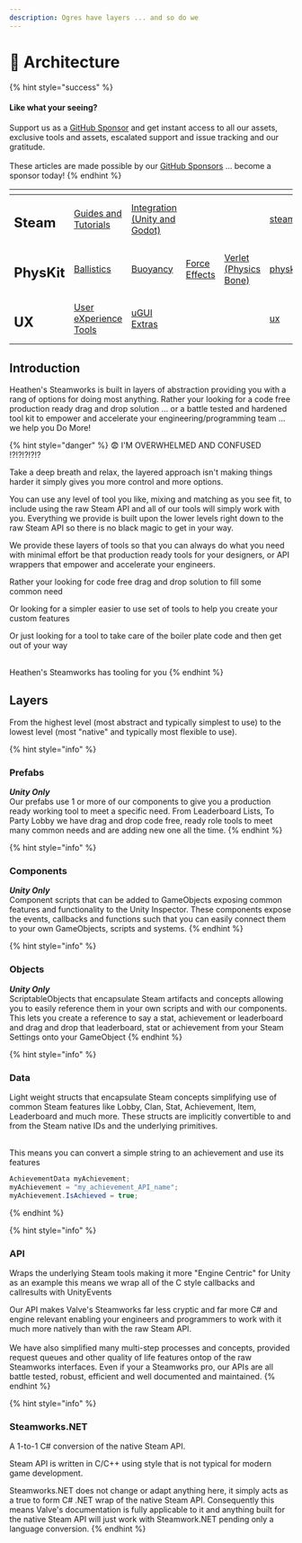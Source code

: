 ```yaml
---
description: Ogres have layers ... and so do we
---
```


# 🧅 Architecture

{% hint style="success" %}
#### Like what your seeing?

Support us as a [GitHub Sponsor](../../become-a-sponsor/) and get instant access to all our assets, exclusive tools and assets, escalated support and issue tracking and our gratitude.\
\
These articles are made possible by our [GitHub Sponsors](../../become-a-sponsor/) ... become a sponsor today!
{% endhint %}

<table data-view="cards"><thead><tr><th></th><th></th><th></th><th></th><th></th><th data-hidden data-card-target data-type="content-ref"></th><th data-hidden data-card-cover data-type="files"></th></tr></thead><tbody><tr><td><h2>Steam</h2></td><td><a href="../../company/steam/">Guides and Tutorials</a></td><td><a href="./">Integration (Unity and Godot)</a></td><td></td><td></td><td><a href="../../company/steam/">steam</a></td><td><a href="../../.gitbook/assets/Steamworks_Cover.jpg">Steamworks_Cover.jpg</a></td></tr><tr><td><h2>PhysKit</h2></td><td><a href="../physkit/learning/sample-scenes/1-ballistic-basics.md">Ballistics</a></td><td><a href="../physkit/learning/sample-scenes/1-buoyancy-example.md">Buoyancy</a></td><td><a href="../physkit/learning/sample-scenes/1-force-effect-fields.md">Force Effects</a></td><td><a href="../physkit/learning/sample-scenes/2-verlet-spring-skinned-mesh.md">Verlet (Physics Bone)</a></td><td><a href="../physkit/">physkit</a></td><td><a href="../../.gitbook/assets/PhysKit Card.png">PhysKit Card.png</a></td></tr><tr><td><h2>UX</h2></td><td><a href="../ux/learning/core-concepts/">User eXperience Tools</a></td><td><a href="../ux/learning/ugui-extras/">uGUI Extras</a></td><td></td><td></td><td><a href="../ux/">ux</a></td><td><a href="../../.gitbook/assets/Splash Screen (1).png">Splash Screen (1).png</a></td></tr></tbody></table>

## Introduction

Heathen's Steamworks is built in layers of abstraction providing you with a rang of options for doing most anything. Rather your looking for a code free production ready drag and drop solution ... or a battle tested and hardened tool kit to empower and accelerate your engineering/programming team ... we help you Do More!&#x20;

{% hint style="danger" %}
:fearful: I'M OVERWHELMED AND CONFUSED !?!?!?!?!?

Take a deep breath and relax, the layered approach isn't making things harder it simply gives you more control and more options.&#x20;



You can use any level of tool you like, mixing and matching as you see fit, to include using the raw Steam API and all of our tools will simply work with you. Everything we provide is built upon the lower levels right down to the raw Steam API so there is no black magic to get in your way.



We provide these layers of tools so that you can always do what you need with minimal effort be that production ready tools for your designers, or API wrappers that empower and accelerate your engineers.&#x20;



Rather your looking for code free drag and drop solution to fill some common need

Or looking for a simpler easier to use set of tools to help you create your custom features

Or just looking for a tool to take care of the boiler plate code and then get out of your way

\
Heathen's Steamworks has tooling for you
{% endhint %}

## Layers

From the highest level (most abstract and typically simplest to use) to the lowest level (most "native" and typically most flexible to use).

{% hint style="info" %}
### Prefabs

_**Unity Only**_\
Our prefabs use 1 or more of our components to give you a production ready working tool to meet a specific need. From Leaderboard Lists, To Party Lobby we have drag and drop code free, ready role tools to meet many common needs and are adding new one all the time.
{% endhint %}

{% hint style="info" %}
### Components

_**Unity Only**_\
Component scripts that can be added to GameObjects exposing common features and functionality to the Unity Inspector. These components expose the events, callbacks and functions such that you can easily connect them to your own GameObjects, scripts and systems.
{% endhint %}

{% hint style="info" %}
### Objects

_**Unity Only**_\
ScriptableObjects that encapsulate Steam artifacts and concepts allowing you to easily reference them in your own scripts and with our components. This lets you create a reference to say a stat, achievement or leaderboard and drag and drop that leaderboard, stat or achievement from your Steam Settings onto your GameObject&#x20;
{% endhint %}

{% hint style="info" %}
### Data

Light weight structs that encapsulate Steam concepts simplifying use of common Steam features like Lobby, Clan, Stat, Achievement, Item, Leaderboard and much more. These structs are implicitly convertible to and from the Steam native IDs and the underlying primitives.&#x20;

\
This means you can convert a simple string to an achievement and use its features

```csharp
AchievementData myAchievement;
myAchievement = "my_achievement_API_name";
myAchievement.IsAchieved = true;
```
{% endhint %}

{% hint style="info" %}
### API

Wraps the underlying Steam tools making it more "Engine Centric" for Unity as an example this means we wrap all of the C style callbacks and callresults with UnityEvents&#x20;



Our API makes Valve's Steamworks far less cryptic and far more C# and engine relevant enabling your engineers and programmers to work with it much more natively than with the raw Steam API.\
\
We have also simplified many multi-step processes and concepts, provided request queues and other quality of life features ontop of the raw Steamworks interfaces. Even if your a Steamworks pro, our APIs are all battle tested, robust, efficient and well documented and maintained.
{% endhint %}

{% hint style="info" %}
### Steamworks.NET

A 1-to-1 C# conversion of the native Steam API.&#x20;

Steam API is written in C/C++ using style that is not typical for modern game development.

Steamworks.NET does not change or adapt anything here, it simply acts as a true to form C# .NET wrap of the native Steam API. Consequently this means Valve's documentation is fully applicable to it and anything built for the native Steam API will just work with Steamwork.NET pending only a language conversion.
{% endhint %}
